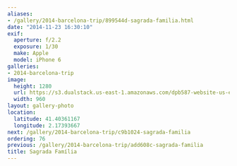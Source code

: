 ```yaml
---
aliases:
- /gallery/2014-barcelona-trip/899544d-sagrada-familia.html
date: "2014-11-23 16:30:10"
exif:
  aperture: f/2.2
  exposure: 1/30
  make: Apple
  model: iPhone 6
galleries:
- 2014-barcelona-trip
image:
  height: 1280
  url: https://s3.dualstack.us-east-1.amazonaws.com/dpb587-website-us-east-1/asset/gallery/2014-barcelona-trip/899544d-sagrada-familia~1280.jpg
  width: 960
layout: gallery-photo
location:
  latitude: 41.40361167
  longitude: 2.17393667
next: /gallery/2014-barcelona-trip/c9b1024-sagrada-familia
ordering: 76
previous: /gallery/2014-barcelona-trip/add608c-sagrada-familia
title: Sagrada Família
---
```

